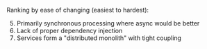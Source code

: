 Ranking by ease of changing (easiest to hardest):

  5. Primarily synchronous processing where async would be better
  6. Lack of proper dependency injection
  7. Services form a "distributed monolith" with tight coupling
